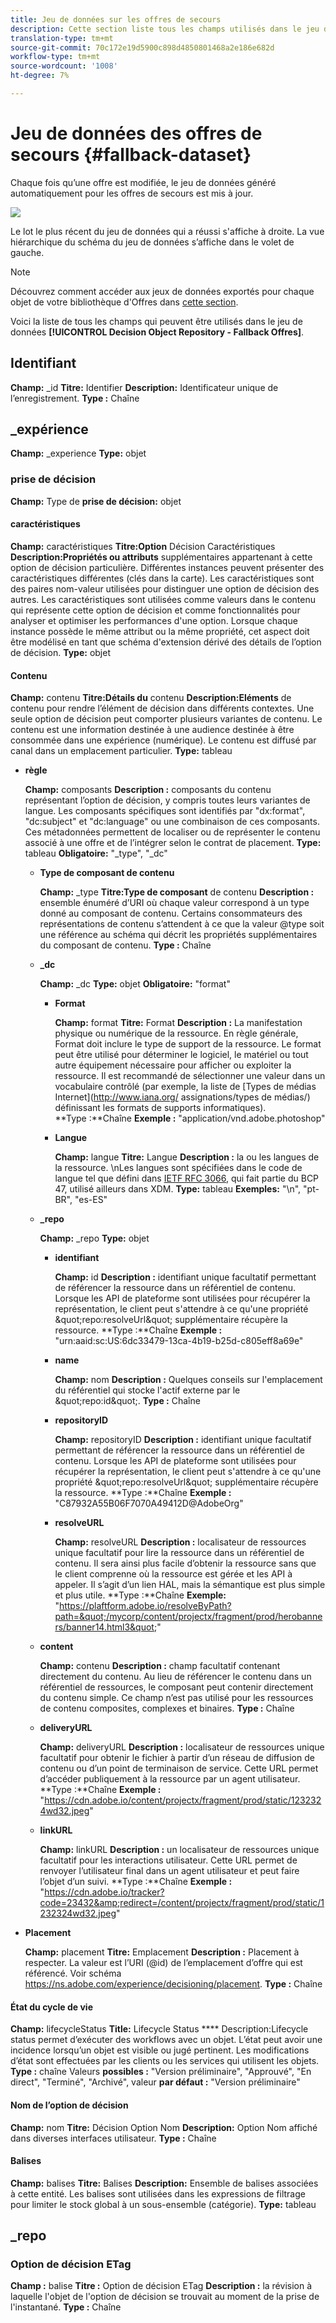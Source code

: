 ```yaml
---
title: Jeu de données sur les offres de secours
description: Cette section liste tous les champs utilisés dans le jeu de données exporté pour les offres de secours.
translation-type: tm+mt
source-git-commit: 70c172e19d5900c898d4850801468a2e186e682d
workflow-type: tm+mt
source-wordcount: '1008'
ht-degree: 7%

---
```


# Jeu de données des offres de secours {#fallback-dataset}

Chaque fois qu’une offre est modifiée, le jeu de données généré automatiquement pour les offres de secours est mis à jour.

![](../../assets/dataset-fallback.png)

Le lot le plus récent du jeu de données qui a réussi s&#39;affiche à droite. La vue hiérarchique du schéma du jeu de données s’affiche dans le volet de gauche.

>[!NOTE]
>
>Découvrez comment accéder aux jeux de données exportés pour chaque objet de votre bibliothèque d&#39;Offres dans [cette section](../export-catalog/access-dataset.md).

Voici la liste de tous les champs qui peuvent être utilisés dans le jeu de données **[!UICONTROL Decision Object Repository - Fallback Offres]**.

## Identifiant

**Champ:** _id 
**Titre:** Identifier 
**Description:** Identificateur unique de l’enregistrement.
**Type :** Chaîne

## _expérience

**Champ:** _experience 
**Type:** objet

### prise de décision

**Champ:** Type de 
**prise de décision:** objet

#### caractéristiques

**Champ:** caractéristiques 
**Titre:Option** Décision Caractéristiques 
**Description:Propriétés ou attributs** supplémentaires appartenant à cette option de décision particulière. Différentes instances peuvent présenter des caractéristiques différentes (clés dans la carte). Les caractéristiques sont des paires nom-valeur utilisées pour distinguer une option de décision des autres. Les caractéristiques sont utilisées comme valeurs dans le contenu qui représente cette option de décision et comme fonctionnalités pour analyser et optimiser les performances d&#39;une option. Lorsque chaque instance possède le même attribut ou la même propriété, cet aspect doit être modélisé en tant que schéma d&#39;extension dérivé des détails de l’option de décision.
**Type:** objet

<!--Field under Characteristics without title = additionalProperties? Desc = Value of the property. Type: string-->

#### Contenu

**Champ:** contenu 
**Titre:Détails du** contenu 
**Description:Eléments** de contenu pour rendre l’élément de décision dans différents contextes. Une seule option de décision peut comporter plusieurs variantes de contenu. Le contenu est une information destinée à une audience destinée à être consommée dans une expérience (numérique). Le contenu est diffusé par canal dans un emplacement particulier.
**Type:** tableau

* **règle**

   **Champ:** composants
   **Description :** composants du contenu représentant l’option de décision, y compris toutes leurs variantes de langue. Les composants spécifiques sont identifiés par &quot;dx:format&quot;, &quot;dc:subject&quot; et &quot;dc:language&quot; ou une combinaison de ces composants. Ces métadonnées permettent de localiser ou de représenter le contenu associé à une offre et de l’intégrer selon le contrat de placement.
   **Type:** tableau
   **Obligatoire:** &quot;_type&quot;, &quot;_dc&quot;  <!--TBC?-->

   * **Type de composant de contenu**

      **Champ:** _type
      **Titre:Type de composant** de contenu
      **Description :** ensemble énuméré d’URI où chaque valeur correspond à un type donné au composant de contenu. Certains consommateurs des représentations de contenu s’attendent à ce que la valeur @type soit une référence au schéma qui décrit les propriétés supplémentaires du composant de contenu.
      **Type :** Chaîne

   * **_dc**

      **Champ:** _dc
      **Type:** objet
      **Obligatoire:** &quot;format&quot;

      * **Format**

         **Champ:** format
         **Titre:** Format
         **Description :** La manifestation physique ou numérique de la ressource. En règle générale, Format doit inclure le type de support de la ressource. Le format peut être utilisé pour déterminer le logiciel, le matériel ou tout autre équipement nécessaire pour afficher ou exploiter la ressource. Il est recommandé de sélectionner une valeur dans un vocabulaire contrôlé (par exemple, la liste de [Types de médias Internet](http://www.iana.org/ assignations/types de médias/) définissant les formats de supports informatiques).
         **Type :**Chaîne
         **Exemple :** &quot;application/vnd.adobe.photoshop&quot;

      * **Langue**

         **Champ:** langue
         **Titre:** Langue
         **Description :** la ou les langues de la ressource. \nLes langues sont spécifiées dans le code de langue tel que défini dans [IETF RFC 3066](https://www.ietf.org/rfc/rfc3066.txt), qui fait partie du BCP 47, utilisé ailleurs dans XDM.
         **Type:** tableau
         **Exemples:** &quot;\n&quot;, &quot;pt-BR&quot;, &quot;es-ES&quot;
   * **_repo**

      **Champ:** _repo
      **Type:** objet

      * **identifiant**

         **Champ:** id
         **Description :** identifiant unique facultatif permettant de référencer la ressource dans un référentiel de contenu. Lorsque les API de plateforme sont utilisées pour récupérer la représentation, le client peut s&#39;attendre à ce qu&#39;une propriété \&quot;repo:resolveUrl\&quot; supplémentaire récupère la ressource.
         **Type :**Chaîne
         **Exemple :** &quot;urn:aaid:sc:US:6dc33479-13ca-4b19-b25d-c805eff8a69e&quot;

      * **name**

         **Champ:** nom
         **Description :** Quelques conseils sur l&#39;emplacement du référentiel qui stocke l&#39;actif externe par le \&quot;repo:id\&quot;.
         **Type :** Chaîne

      * **repositoryID**

         **Champ:** repositoryID
         **Description :** identifiant unique facultatif permettant de référencer la ressource dans un référentiel de contenu. Lorsque les API de plateforme sont utilisées pour récupérer la représentation, le client peut s&#39;attendre à ce qu&#39;une propriété \&quot;repo:resolveUrl\&quot; supplémentaire récupère la ressource.
         **Type :**Chaîne
         **Exemple :** &quot;C87932A55B06F7070A49412D@AdobeOrg&quot;

      * **resolveURL**

         **Champ:** resolveURL
         **Description :** localisateur de ressources unique facultatif pour lire la ressource dans un référentiel de contenu. Il sera ainsi plus facile d’obtenir la ressource sans que le client comprenne où la ressource est gérée et les API à appeler. Il s’agit d’un lien HAL, mais la sémantique est plus simple et plus utile.
         **Type :**Chaîne
         **Exemple:** &quot;https://plaftform.adobe.io/resolveByPath?path=&quot;/mycorp/content/projectx/fragment/prod/herobanners/banner14.html3&quot;&quot;
   * **content**

      **Champ:** contenu
      **Description :** champ facultatif contenant directement du contenu. Au lieu de référencer le contenu dans un référentiel de ressources, le composant peut contenir directement du contenu simple. Ce champ n’est pas utilisé pour les ressources de contenu composites, complexes et binaires.
      **Type :** Chaîne

   * **deliveryURL**

      **Champ:** deliveryURL
      **Description :** localisateur de ressources unique facultatif pour obtenir le fichier à partir d’un réseau de diffusion de contenu ou d’un point de terminaison de service. Cette URL permet d’accéder publiquement à la ressource par un agent utilisateur.
      **Type :**Chaîne
      **Exemple :** &quot;https://cdn.adobe.io/content/projectx/fragment/prod/static/1232324wd32.jpeg&quot;

   * **linkURL**

      **Champ:** linkURL
      **Description :** un localisateur de ressources unique facultatif pour les interactions utilisateur. Cette URL permet de renvoyer l’utilisateur final dans un agent utilisateur et peut faire l’objet d’un suivi.
      **Type :**Chaîne
      **Exemple :** &quot;https://cdn.adobe.io/tracker?code=23432&amp;redirect=/content/projectx/fragment/prod/static/1232324wd32.jpeg&quot;



* **Placement**

   **Champ:** placement
   **Titre:** Emplacement
   **Description :** Placement à respecter. La valeur est l’URI (@id) de l’emplacement d’offre qui est référencé. Voir schéma https://ns.adobe.com/experience/decisioning/placement.
   **Type :** Chaîne

#### État du cycle de vie

**Champ:** lifecycleStatus 
**Title:** Lifecycle Status 
**** Description:Lifecycle status permet d’exécuter des workflows avec un objet. L’état peut avoir une incidence lorsqu’un objet est visible ou jugé pertinent. Les modifications d’état sont effectuées par les clients ou les services qui utilisent les objets.
**Type :** chaîne Valeurs 
**possibles :** &quot;Version préliminaire&quot;, &quot;Approuvé&quot;, &quot;En direct&quot;, &quot;Terminé&quot;, &quot;Archivé&quot;, valeur 
**par défaut :** &quot;Version préliminaire&quot;

#### Nom de l’option de décision

**Champ:** nom 
**Titre:** Décision Option Nom 
**Description:** Option Nom affiché dans diverses interfaces utilisateur.
**Type :** Chaîne

#### Balises

**Champ:** balises 
**Titre:** Balises 
**Description:** Ensemble de balises associées à cette entité. Les balises sont utilisées dans les expressions de filtrage pour limiter le stock global à un sous-ensemble (catégorie).
**Type:** tableau

<!--Field without name under tags: Description: An identifier of a tag object. The value is the @id of the tag that is referenced. See tag schema: https://ns.adobe.com/experience/decisioning/tag. Type: string-->

## _repo

### Option de décision ETag

**Champ :** balise 
**Titre :** Option de décision ETag 
**Description :** la révision à laquelle l&#39;objet de l&#39;option de décision se trouvait au moment de la prise de l&#39;instantané.
**Type :** Chaîne
